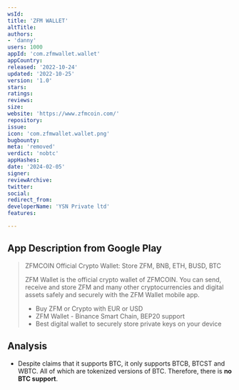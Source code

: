 ```yaml
---
wsId: 
title: 'ZFM WALLET'
altTitle: 
authors:
- 'danny'
users: 1000
appId: 'com.zfmwallet.wallet'
appCountry: 
released: '2022-10-24'
updated: '2022-10-25'
version: '1.0'
stars: 
ratings: 
reviews: 
size: 
website: 'https://www.zfmcoin.com/'
repository: 
issue: 
icon: 'com.zfmwallet.wallet.png'
bugbounty: 
meta: 'removed'
verdict: 'nobtc'
appHashes: 
date: '2024-02-05'
signer: 
reviewArchive: 
twitter: 
social: 
redirect_from: 
developerName: 'YSN Private ltd'
features: 

---
```


## App Description from Google Play

  > ZFMCOIN Official Crypto Wallet: Store ZFM, BNB, ETH, BUSD, BTC
  >
  > ZFM Wallet is the official crypto wallet of ZFMCOIN. You can send, receive and store ZFM and many other cryptocurrencies and digital assets safely and securely with the ZFM Wallet mobile app.
  >
  > - Buy ZFM or Crypto with EUR or USD
  > - ZFM Wallet - Binance Smart Chain, BEP20 support
  > - Best digital wallet to securely store private keys on your device

## Analysis 

- Despite claims that it supports BTC, it only supports BTCB, BTCST and WBTC. All of which are tokenized versions of BTC. Therefore, there is **no BTC support**.